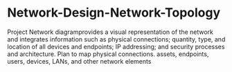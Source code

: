 # Network-Design-Network-Topology
Project Network diagramprovides a visual representation of the network and integrates information such as physical connections; quantity, type, and location of all devices and endpoints; IP addressing; and security processes and architecture.  Plan to map physical connections. assets, endpoints, users, devices, LANs, and other network elements
